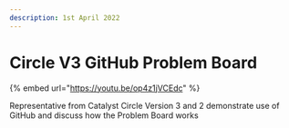 ```yaml
---
description: 1st April 2022
---
```


# Circle V3 GitHub Problem Board

{% embed url="https://youtu.be/op4z1jVCEdc" %}

Representative from Catalyst Circle Version 3 and 2 demonstrate use of GitHub and discuss how the Problem Board works
